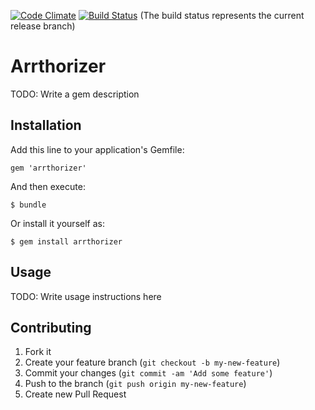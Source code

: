 [![Code Climate](https://codeclimate.com/github/BUS-OGD/arrthorizer.png)](https://codeclimate.com/github/BUS-OGD/arrthorizer)
[![Build Status](https://travis-ci.org/BUS-OGD/arrthorizer.png?branch=releases/0.1)](https://travis-ci.org/BUS-OGD/arrthorizer)
(The build status represents the current release branch)

# Arrthorizer

TODO: Write a gem description

## Installation

Add this line to your application's Gemfile:

    gem 'arrthorizer'

And then execute:

    $ bundle

Or install it yourself as:

    $ gem install arrthorizer

## Usage

TODO: Write usage instructions here

## Contributing

1. Fork it
2. Create your feature branch (`git checkout -b my-new-feature`)
3. Commit your changes (`git commit -am 'Add some feature'`)
4. Push to the branch (`git push origin my-new-feature`)
5. Create new Pull Request
